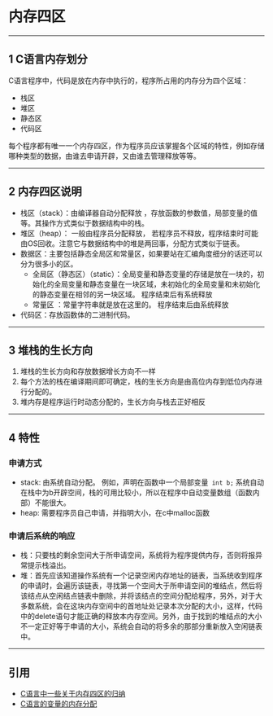 # 内存四区

---   
## 1 C语言内存划分

C语言程序中，代码是放在内存中执行的，程序所占用的内存分为四个区域：

- 栈区
- 堆区
- 静态区
- 代码区

每个程序都有唯一一个内存四区，作为程序员应该掌握各个区域的特性，例如存储哪种类型的数据，由谁去申请开辟，又由谁去管理释放等等。


---   
## 2 内存四区说明

- 栈区（stack）：由编译器自动分配释放 ，存放函数的参数值，局部变量的值等。其操作方式类似于数据结构中的栈。
- 堆区（heap）： 一般由程序员分配释放， 若程序员不释放，程序结束时可能由OS回收。注意它与数据结构中的堆是两回事，分配方式类似于链表。
- 数据区：主要包括静态全局区和常量区，如果要站在汇编角度细分的话还可以分为很多小的区。
    - 全局区（静态区）（static）：全局变量和静态变量的存储是放在一块的，初始化的全局变量和静态变量在一块区域，未初始化的全局变量和未初始化的静态变量在相邻的另一块区域。 程序结束后有系统释放
    - 常量区 ：常量字符串就是放在这里的。 程序结束后由系统释放
- 代码区：存放函数体的二进制代码。


---   
## 3 堆栈的生长方向

1. 堆栈的生长方向和存放数据增长方向不一样
2. 每个方法的栈在编译期间即可确定，栈的生长方向是由高位内存到低位内存进行分配的。
3. 堆内存是程序运行时动态分配的，生长方向与栈去正好相反


---   
## 4 特性

### 申请方式 

- stack: 由系统自动分配。 例如，声明在函数中一个局部变量` int b;` 系统自动在栈中为b开辟空间，栈的可用比较小，所以在程序中自动变量数组（函数内部）不能很大。
- heap: 需要程序员自己申请，并指明大小，在c中malloc函数 

### 申请后系统的响应 

- 栈：只要栈的剩余空间大于所申请空间，系统将为程序提供内存，否则将报异常提示栈溢出。 
- 堆：首先应该知道操作系统有一个记录空闲内存地址的链表，当系统收到程序的申请时，会遍历该链表，寻找第一个空间大于所申请空间的堆结点，然后将该结点从空闲结点链表中删除，并将该结点的空间分配给程序，另外，对于大多数系统，会在这块内存空间中的首地址处记录本次分配的大小，这样，代码中的delete语句才能正确的释放本内存空间。另外，由于找到的堆结点的大小不一定正好等于申请的大小，系统会自动的将多余的那部分重新放入空闲链表中。


---
## 引用

- [C语言中一些关于内存四区的归纳](http://www.jianshu.com/p/98cb5f584a31)
- [C语言的变量的内存分配](http://blog.csdn.net/chenyiming_1990/article/details/9476181)